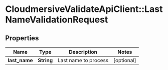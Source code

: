 # CloudmersiveValidateApiClient::LastNameValidationRequest

## Properties
Name | Type | Description | Notes
------------ | ------------- | ------------- | -------------
**last_name** | **String** | Last name to process | [optional] 



